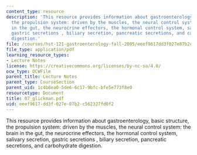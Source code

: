 ```yaml
---
content_type: resource
description: 'This resource provides information about gastroenterology, basic structure,
  the propulsion system: driven by the muscles, the neural control system: the brain
  in the gut, the neurocrine effectors, the hormonal control system, salivary secretion,
  gastric secretions , biliary secretion, pancreatic secretions, and carbohydrate
  digestion.'
file: /courses/hst-121-gastroenterology-fall-2005/eeef9617dd3f027e87b2c562327fd0f2_07_glickman.pdf
file_type: application/pdf
learning_resource_types:
- Lecture Notes
license: https://creativecommons.org/licenses/by-nc-sa/4.0/
ocw_type: OCWFile
parent_title: Lecture Notes
parent_type: CourseSection
parent_uid: 1c4b8ea0-5de6-6c17-9bfc-bfe5e773f8e0
resourcetype: Document
title: 07_glickman.pdf
uid: eeef9617-dd3f-027e-87b2-c562327fd0f2
---
```

This resource provides information about gastroenterology, basic structure, the propulsion system: driven by the muscles, the neural control system: the brain in the gut, the neurocrine effectors, the hormonal control system, salivary secretion, gastric secretions , biliary secretion, pancreatic secretions, and carbohydrate digestion.